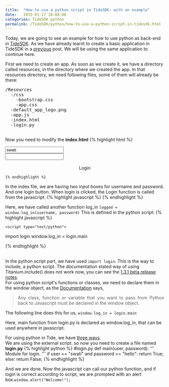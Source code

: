 ```yaml
---
title:  "How to use a python script in TideSDK: with an example"
date:   2015-01-17 18:08:00
categories: TideSDK python
permalink: /TideSDK/python/how-to-use-a-python-script-in-tidesdk.html
---
```

<p>
	Today, we are going to see an example for how to use python as back-end in <a href="http://www.tidesdk.org">TideSDK</a>. As we have already learnt to create a basic application in TideSDK in a <a href="http://swati-jaiswal.github.io/TideSDK/creating-an-app-in-tidesdk.html">previous</a> post. We will be using the same application to continue here.
</p>

<p>
	First we need to create an app</a>. As soon as we create it, we have a directory called resources, in the directory where we created the app.
	In that resources directory, we need following files, some of them will already be there:
	<pre>
/Resources
  -/css
    -bootstrap.css
    -app.css
  -default_app_logo.png
  -app.js
  -index.html
  -login.py			
		</pre>
</p>

<p>Now you need to modify the <strong>index.html</strong>
	{% highlight html %}

<!DOCTYPE html>
<html>
<head>
  <title>Login-page</title>
  <link rel="stylesheet" type="text/css" href="css/bootstrap.css">
  <link rel="stylesheet" type="text/css" href="css/app.css">
</head>
<body>
  <div class="container credentials">
    <div class="row">
      <label Username: label>
      <input type="text" id="username" value="swati">
    </div>
    <div class="row">
      <label Password: label>
      <input type="password" id="password" value="">
    </div>
    <br>
    <div class="btn btn-success btn-mini" align="center" onclick="Login()">Login</div>
  </div>
  <script type="text/python">>
    import login
    window.log_in = login.main
  </script>

  <script type="text/javascript" src="app.js"></script> 

  <script type="text/javascript">
    var Login = function () {

      username = document.getElementById("username").value;
      password = document.getElementById("password").value;

      logged = window.log_in(username, password)
      console.log(logged)
      if (logged) {
        window.alert("Welcome!");
      }
    };
  </script>
</body>
</html>

	{% endhighlight %}
</p>

<p>
    In the index file, we are having two input boxes for username and password. And one login button. When login is clicked, the Login function is called from the javascript.
    {% highlight javascript %}
    <script type="text/javascript">
  var Login = function () {
  	username = document.getElementById("username").value;
    password = document.getElementById("password").value;
    logged = window.log_in(username, password)
    if (logged) {
    	window.alert("Welcome!");
        location.href="index.html"
        }
        };
</script>
    {% endhighlight %}
</p>

<p>
Here, we have called another function log_in <code>logged = window.log_in(username, password)</code>
This is defined in the python script:
{% highlight javascript %}

	<script type="text/python">
import login
window.log_in = login.main
</script>

{% endhighlight %}
</p>

<p><br>
In the python script part, we have used <code>import login</code>. This is the way to include, a python script. The documentation stated way of using Titanium.include() does not work now, you can see the <a href="https://github.com/TideSDK/TideSDK/blob/1.3.1-beta/CHANGES">1.3.1 beta release notes</a>.<br>
For using python script's functions or classes, we need to declare them in the window object, as the <a href="http://tidesdk.multipart.net/docs/user-dev/generated/#!guide/using_python">Documentation</a> says,
</p>
<blockquote style="text-align:justify;">
	Any class, function or variable that you want to pass from Python back to Javascript must be declared in the window object.
</blockquote>

<p>The following line does this for us, <code>window.log_in = login.main</code></p>
<p>Here, main function from login.py is declared as window.log_in, that can be used anywhere in javascript.</p>

<p>
    For using python in Tide, we have <a href="http://tidesdk.multipart.net/docs/user-dev/generated/#!guide/using_python">three ways</a>.<br>
    We are using the external script. so now you need to create a file named <strong>login.py</strong>
{% highlight python %}
#login.py
def main(user, password):
'''
Module for login.
'''
if user == "swati" and password == "hello":
return True;
else:
return False;
{% endhighlight %}
</p>
<p>
	And we are done. Now the javascript can call our python function, and if login is correct according to script, we are prompted with an alert box.<code>window.alert("Welcome!");</code>
</p>